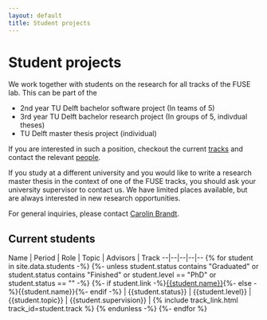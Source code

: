```yaml
---
layout: default
title: Student projects
---
```


# Student projects
We work together with students on the research for all tracks of the FUSE lab.
This can be part of the

- 2nd year TU Delft bachelor software project (In teams of 5)
- 3rd year TU Delft bachelor research project (In groups of 5, indivdual theses)
- TU Delft master thesis project (individual)

If you are interested in such a position, checkout the current [tracks](tracks.html) and contact the relevant [people](people.html). 

If you study at a different university and you would like to write a research master thesis in the context of one of the FUSE tracks, you should ask your university supervisor to contact us. We have limited places available, but are always interested in new research opportunities.

For general inquiries, please contact [Carolin Brandt][cbrandt].




## Current students

Name | Period | Role | Topic | Advisors | Track
--|--|--|--|--
{% for student in site.data.students -%}
{%- unless student.status contains "Graduated" or student.status contains "Finished" or student.level == "PhD" or student.status == "" -%}
{%- if student.link -%}[{{student.name}}]({{student.link}}){%- else -%}{{student.name}}{%- endif -%} | {{student.status}} | {{student.level}} | {{student.topic}} | {{student.supervision}} | {% include track_link.html track_id=student.track %}
{% endunless -%}
{%- endfor %}

<!-- ## Completed research projects

Name | Period | Role | Thesis       | Advisors
-----|--------|------|--------------|----------
{% for student in site.data.students -%}
{%- if student.status contains "Graduated" or student.status contains "Finished" -%}
{{student.name}}     | {{student.status}} | {{student.level}} | [{{student.topic}}]({{student.link}}) | {{student.supervision}}
{% endif -%}
{%- endfor %} -->




[cbrandt]: https://carolin-brandt.de/
